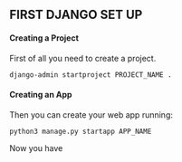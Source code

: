 ## FIRST DJANGO SET UP

#### Creating a Project

First of all you need to create a project.

```
django-admin startproject PROJECT_NAME .
```

#### Creating an App

Then you can create your web app running:

```
python3 manage.py startapp APP_NAME
```

Now you have 

